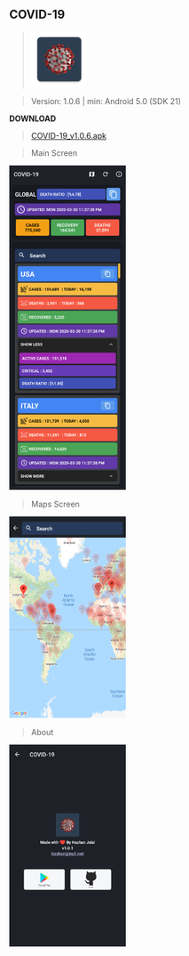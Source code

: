 COVID-19
------------
> <img  alt="Logo" src="Images/logo.png" width="100" />

> Version: 1.0.6 | min: Android 5.0 (SDK 21)

**DOWNLOAD**
> [COVID-19_v1.0.6.apk](https://github.com/H4zh4n/covid-19/releases)

> Main Screen
<img alt="Main Screen" src="Images/main.png" width="210" />

> Maps Screen
<img alt="Main Screen" src="Images/maps.png" width="210" />


> About
<img  alt="About Screen" src="Images/about.png" width="210" />
